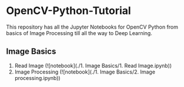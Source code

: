 # OpenCV-Python-Tutorial
This repository has all the Jupyter Notebooks for OpenCV Python from basics of Image Processing till all the way to Deep Learning. 


## Image Basics
  1. Read Image (![notebook](./1. Image Basics/1. Read Image.ipynb))
  2. Image Processing (![notebook](./1. Image Basics/2. Image processing.ipynb))
